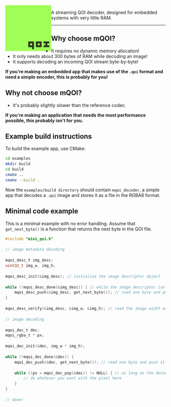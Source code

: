 <img align="left" src="mini_qoi_logo.png" width="144px">

A streaming QOI decoder, designed for embedded systems with very little RAM.

---

## Why choose mQOI?

+ It requires no dynamic memory allocation!
+ It only needs about 300 bytes of RAM while decoding an image!
+ It supports decoding an incoming QOI stream byte-by-byte!

**If you're making an embedded app that makes use of the `.qoi` format and need a simple encoder, this is probably for you!**

## Why not choose mQOI?

- It's probably slightly slower than the reference codec.

**If you're making an application that needs the most performance possible, this probably isn't for you.**

## Example build instructions

To build the example app, use CMake:

```sh
cd examples
mkdir build
cd build
cmake ..
cmake --build .
```

Now the `examples/build directory` should contain `mqoi_decoder`, a simple app that decodes a `.qoi` image and stores it as a file in the RGBA8 format.

## Minimal code example

This is a minimal example with no error handling. Assume that `get_next_byte()` is a function that returns the next byte in the QOI file.

```c
#include "mini_qoi.h"

// image metadata decoding

mqoi_desc_t img_desc;
uint32_t img_w, img_h;

mqoi_desc_init(&img_desc); // initialize the image descriptor object

while (!mqoi_desc_done(&img_desc)) { // while the image descriptor isn't complete,
    mqoi_desc_push(&img_desc, get_next_byte()); // read one byte and push it to the image descriptor 
}

mqoi_desc_verify(&img_desc, &img_w, &img_h); // read the image width and height

// image decoding

mqoi_dec_t dec;
mqoi_rgba_t * px;

mqoi_dec_init(&dec, img_w * img_h);

while (!mqoi_dec_done(&dec)) {
    mqoi_dec_push(&dec, get_next_byte()); // read one byte and push it to the image decoder 

    while ((px = mqoi_dec_pop(&dec)) != NULL) { // as long as the decoder has pixels to read
        // do whatever you want with the pixel here
    }
}

// done!

```